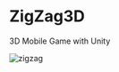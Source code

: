 # ZigZag3D
3D Mobile Game with Unity

![zigzag](https://user-images.githubusercontent.com/101721434/200165651-9b62a0e0-a71e-4e2c-b2f7-201817524e67.png)
